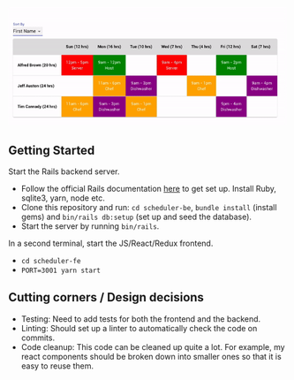 ![](scheduler.gif)

## Getting Started

Start the Rails backend server.

- Follow the official Rails documentation [here](https://guides.rubyonrails.org/getting_started.html#creating-a-new-rails-project) to get set up. Install Ruby, sqlite3, yarn, node etc.
- Clone this repository and run:
  `cd scheduler-be`,
  `bundle install` (install gems) and
  `bin/rails db:setup` (set up and seed the database).
- Start the server by running `bin/rails`.

In a second terminal, start the JS/React/Redux frontend.

- `cd scheduler-fe`
- `PORT=3001 yarn start`

## Cutting corners / Design decisions

- Testing: Need to add tests for both the frontend and the backend.
- Linting: Should set up a linter to automatically check the code on commits.
- Code cleanup: This code can be cleaned up quite a lot. For example, my react components should be broken down into smaller ones so that it is easy to reuse them.
